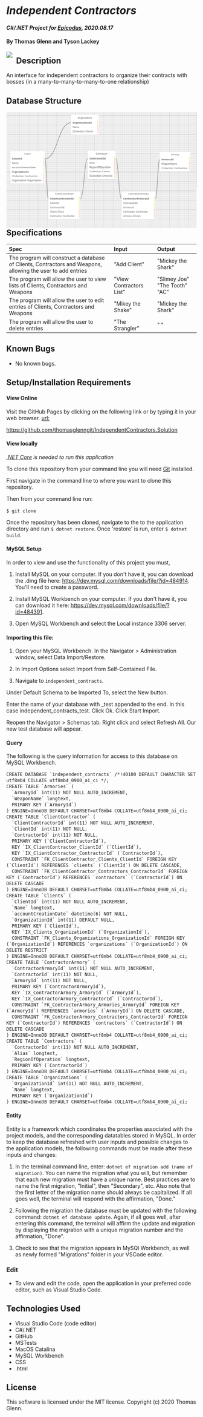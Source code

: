 # _Independent Contractors_

#### _C#/.NET Project for [Epicodus](https://www.epicodus.com/), 2020.08.17_

#### By **Thomas Glenn and Tyson Lackey**
<img src="https://www.desicomments.com/wp-content/uploads/Gangster-Squad-Hats.jpg"          style="float: left; margin-right: 10px;" />

## Description
An interface for independent contractors to organize their contracts with bosses (in a many-to-many-to-many-to-one relationship)


## Database Structure
<img src="IndependentContracts/wwwroot/assets/images/SchemaDiagram3.png"          style="float: left; margin-right: 10px;" />

## Specifications

| Spec | Input | Output | 
|:--------- |:--------- |:-------- |
| The program will construct a database of Clients, Contractors and Weapons, allowing the user to add entries | "Add Client" | "Mickey the Shark" | 
| The program will allow the user to view lists of Clients, Contractors and Weapons | "View Contractors List" | "Slimey Joe" "The Tooth" "AC" |
| The program will allow the user to edit entries of Clients, Contractors and Weapons |  "Mikey the Shake" | "Mickey the Shark" |
| The program will allow the user to delete entries | "The Strangler" | " " | 


## Known Bugs
* No known bugs.   

## Setup/Installation Requirements
#### View Online
Visit the GitHub Pages by clicking on the following link or by typing it in your web browser. 
<url:>

https://github.com/thomasglenngit/IndependentContractors.Solution

#### View locally

*[.NET Core](https://dotnet.microsoft.com/download/dotnet-core/2.2) is needed to run this application*

To clone this repository from your command line you will need [Git](https://git-scm.com/) installed. 

First navigate in the command line to where you want to clone this repository. 

Then from your command line run:

`$ git clone `

Once the repository has been cloned, navigate to the to the application directory and run `$ dotnet restore`.
Once 'restore' is run, enter `$ dotnet build`.

#### MySQL Setup
In order to view and use the functionality of this project you must,
1. Install MySQL on your computer. If you don't have it, you can download the .dmg file here:
https://dev.mysql.com/downloads/file/?id=484914. You'll need to create a password.

2. Install MySQL Workbench on your computer. If you don't have it, you can download it here:
https://dev.mysql.com/downloads/file/?id=484391.

3. Open MySQL Workbench and select the Local instance 3306 server. 

#### Importing this file:
1. Open your MySQL Workbench. In the Navigator > Administration window, select Data Import/Restore.

2. In Import Options select Import from Self-Contained File.

3. Navigate to `independent_contracts`.

Under Default Schema to be Imported To, select the New button.

Enter the name of your database with _test appended to the end.
In this case independent_contracts_test.
Click Ok.
Click Start Import.

Reopen the Navigator > Schemas tab. Right click and select Refresh All. Our new test database will appear.

#### Query
The following is the query information for access to this database on MySQL Workbench.

```
CREATE DATABASE `independent_contracts` /*!40100 DEFAULT CHARACTER SET utf8mb4 COLLATE utf8mb4_0900_ai_ci */;
CREATE TABLE `Armories` (
  `ArmoryId` int(11) NOT NULL AUTO_INCREMENT,
  `WeaponName` longtext,
  PRIMARY KEY (`ArmoryId`)
) ENGINE=InnoDB DEFAULT CHARSET=utf8mb4 COLLATE=utf8mb4_0900_ai_ci;
CREATE TABLE `ClientContractor` (
  `ClientContractorId` int(11) NOT NULL AUTO_INCREMENT,
  `ClientId` int(11) NOT NULL,
  `ContractorId` int(11) NOT NULL,
  PRIMARY KEY (`ClientContractorId`),
  KEY `IX_ClientContractor_ClientId` (`ClientId`),
  KEY `IX_ClientContractor_ContractorId` (`ContractorId`),
  CONSTRAINT `FK_ClientContractor_Clients_ClientId` FOREIGN KEY (`ClientId`) REFERENCES `clients` (`ClientId`) ON DELETE CASCADE,
  CONSTRAINT `FK_ClientContractor_Contractors_ContractorId` FOREIGN KEY (`ContractorId`) REFERENCES `contractors` (`ContractorId`) ON DELETE CASCADE
) ENGINE=InnoDB DEFAULT CHARSET=utf8mb4 COLLATE=utf8mb4_0900_ai_ci;
CREATE TABLE `Clients` (
  `ClientId` int(11) NOT NULL AUTO_INCREMENT,
  `Name` longtext,
  `accountCreationDate` datetime(6) NOT NULL,
  `OrganizationId` int(11) DEFAULT NULL,
  PRIMARY KEY (`ClientId`),
  KEY `IX_Clients_OrganizationId` (`OrganizationId`),
  CONSTRAINT `FK_Clients_Organizations_OrganizationId` FOREIGN KEY (`OrganizationId`) REFERENCES `organizations` (`OrganizationId`) ON DELETE RESTRICT
) ENGINE=InnoDB DEFAULT CHARSET=utf8mb4 COLLATE=utf8mb4_0900_ai_ci;
CREATE TABLE `ContractorArmory` (
  `ContractorArmoryId` int(11) NOT NULL AUTO_INCREMENT,
  `ContractorId` int(11) NOT NULL,
  `ArmoryId` int(11) NOT NULL,
  PRIMARY KEY (`ContractorArmoryId`),
  KEY `IX_ContractorArmory_ArmoryId` (`ArmoryId`),
  KEY `IX_ContractorArmory_ContractorId` (`ContractorId`),
  CONSTRAINT `FK_ContractorArmory_Armories_ArmoryId` FOREIGN KEY (`ArmoryId`) REFERENCES `armories` (`ArmoryId`) ON DELETE CASCADE,
  CONSTRAINT `FK_ContractorArmory_Contractors_ContractorId` FOREIGN KEY (`ContractorId`) REFERENCES `contractors` (`ContractorId`) ON DELETE CASCADE
) ENGINE=InnoDB DEFAULT CHARSET=utf8mb4 COLLATE=utf8mb4_0900_ai_ci;
CREATE TABLE `Contractors` (
  `ContractorId` int(11) NOT NULL AUTO_INCREMENT,
  `Alias` longtext,
  `RegionOfOperation` longtext,
  PRIMARY KEY (`ContractorId`)
) ENGINE=InnoDB DEFAULT CHARSET=utf8mb4 COLLATE=utf8mb4_0900_ai_ci;
CREATE TABLE `Organizations` (
  `OrganizationId` int(11) NOT NULL AUTO_INCREMENT,
  `Name` longtext,
  PRIMARY KEY (`OrganizationId`)
) ENGINE=InnoDB DEFAULT CHARSET=utf8mb4 COLLATE=utf8mb4_0900_ai_ci;
```
#### Entity
Entity is a framework which coordinates the properties associated with the project models, and the corresponding datatables stored in MySQL. In order to keep the database refreshed with user inputs and possible changes to the application models, the following commands must be made after these inputs and changes:

1. In the terminal command line, enter: `dotnet ef migration add (name of migration)`. You can name the migration what you will, but remember that each new migration must have a unique name. Best practices are to name the first migration, "Initial", then "Secondary", etc. Also note that the first letter of the migration name should always be capitalized. If all goes well, the terminal will respond with the affirmation, "Done."

2. Following the migration the database must be updated with the following command: `dotnet ef database update`. Again, if all goes well, after entering this command, the terminal will affirm the update and migration by displaying the migration with a unique migration number and the affirmation, "Done".

3. Check to see that the migration appears in MySQl Workbench, as well as newly formed "Migrations" folder in your VSCode editor.

### Edit
* To view and edit the code, open the application in your preferred code editor, such as Visual Studio Code.

## Technologies Used
* Visual Studio Code (code editor)
* C#/.NET
* GitHub
* MSTests
* MacOS Catalina
* MySQL Workbench
* CSS
* .html

## License
This software is licensed under the MIT license. Copyright (c) 2020 Thomas Glenn.

